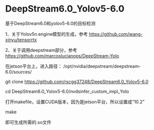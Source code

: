 # DeepStream6.0_Yolov5-6.0
基于DeepStream6.0和yolov5-6.0的目标检测

1、关于Yolov5n.engine模型的生成，参考 https://github.com/wang-xinyu/tensorrtx

2、关于调用deepstream部分，参考 https://github.com/marcoslucianops/DeepStream-Yolo

在jetson平台上，进入路径： /opt/nvidia/deepstream/deepstream-6.0/sources/

git clone https://github.com/rscgg37248/DeepStream6.0_Yolov5-6.0

cd DeepStream6.0_Yolov5-6.0/nvdsinfer_custom_impl_Yolo

打开makefile，设置CUDA版本，因为是jetson平台，所以设置成“10.2”

make 

即可生成所需的.so文件
